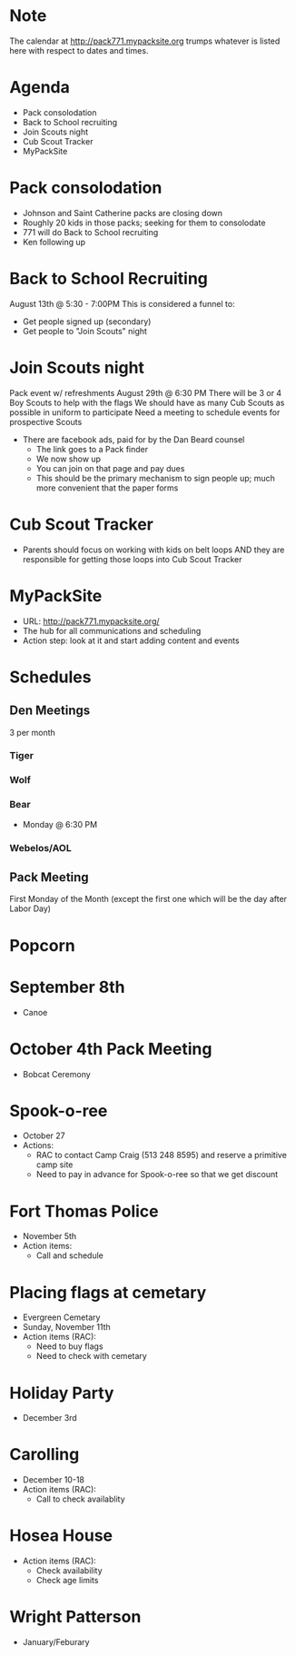 # Note
The calendar at http://pack771.mypacksite.org trumps whatever is listed here with respect to dates and times.

# Agenda
* Pack consolodation
* Back to School recruiting
* Join Scouts night
* Cub Scout Tracker
* MyPackSite

# Pack consolodation
* Johnson and Saint Catherine packs are closing down
* Roughly 20 kids in those packs; seeking for them to consolodate
* 771 will do Back to School recruiting
* Ken following up

# Back to School Recruiting
August 13th @ 5:30 - 7:00PM
This is considered a funnel to:
* Get people signed up (secondary)
* Get people to "Join Scouts" night

# Join Scouts night
Pack event w/ refreshments
August 29th @ 6:30 PM
There will be 3 or 4 Boy Scouts to help with the flags
We should have as many Cub Scouts as possible in uniform to participate
Need a meeting to schedule events for prospective Scouts
* There are facebook ads, paid for by the Dan Beard counsel
  * The link goes to a Pack finder
  * We now show up
  * You can join on that page and pay dues
  * This should be the primary mechanism to sign people up; much more convenient that the paper forms

# Cub Scout Tracker
* Parents should focus on working with kids on belt loops AND they are responsible for getting those loops into Cub Scout Tracker

# MyPackSite
* URL: http://pack771.mypacksite.org/
* The hub for all communications and scheduling
* Action step: look at it and start adding content and events

# Schedules
## Den Meetings
3 per month
### Tiger
### Wolf
### Bear
* Monday @ 6:30 PM
### Webelos/AOL

## Pack Meeting
First Monday of the Month (except the first one which will be the day after Labor Day)

# Popcorn


# September 8th
* Canoe

# October 4th Pack Meeting
* Bobcat Ceremony

# Spook-o-ree
* October 27
* Actions: 
  * RAC to contact Camp Craig (513 248 8595) and reserve a primitive camp site
  * Need to pay in advance for Spook-o-ree so that we get discount

# Fort Thomas Police
  * November 5th
  * Action items:
    * Call and schedule

# Placing flags at cemetary
  * Evergreen Cemetary
  * Sunday, November 11th
  * Action items (RAC):
    * Need to buy flags
    * Need to check with cemetary

# Holiday Party
* December 3rd

# Carolling
* December 10-18
* Action items (RAC):
  * Call to check availablity

# Hosea House
  * Action items (RAC):
    * Check availability
    * Check age limits

# Wright Patterson
  * January/Feburary
